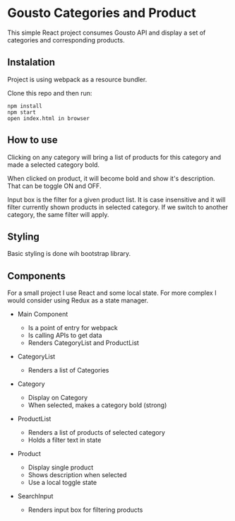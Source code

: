 # Gousto Categories and Product

This simple React project consumes Gousto API and display a set of categories and corresponding products.

## Instalation

Project is using webpack as a resource bundler.

Clone this repo and then run:

    npm install
    npm start
    open index.html in browser


## How to use

Clicking on any category will bring a list of products for this category and made a selected category bold.

When clicked on product, it will become bold and show it's description.
That can be toggle ON and OFF.

Input box is the filter for a given product list.
It is case insensitive and it will filter currently shown products in selected category.
If we switch to another category, the same filter will apply.

## Styling

Basic styling is done wih bootstrap library.

## Components

For a small project I use React and some local state.
For more complex I would consider using Redux as a state manager.

* Main Component
    * Is a point of entry for webpack
    * Is calling APIs to get data
    * Renders CategoryList and ProductList

* CategoryList
    * Renders a list of Categories
* Category
    * Display on Category
    * When selected, makes a category bold (strong)
* ProductList
    * Renders a list of products of selected category
    * Holds a filter text in state
* Product
    * Display single product
    * Shows description when selected
    * Use a local toggle state
* SearchInput
    * Renders input box for filtering products




